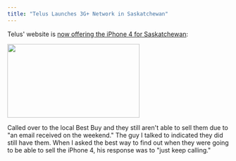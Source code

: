 ```yaml
---
title: "Telus Launches 3G+ Network in Saskatchewan"
---
```

<p>Telus' website is <a href="https://www.telusmobility.com/en/SK/home/">now offering the iPhone 4 for Saskatchewan</a>:</p>
<p><a href="https://chrisenns.com/wp-content/uploads/2010/08/telusiphone4.png"><img src="https://chrisenns.com/wp-content/uploads/2010/08/telusiphone4-300x167.png" alt="" title="Telus iPhone 4" width="300" height="167" class="aligncenter size-medium wp-image-13161" /></a></p>
<p>Called over to the local Best Buy and they still aren't able to sell them due to "an email received on the weekend."  The guy I talked to indicated they did still have them. When I asked the best way to find out when they were going to be able to sell the iPhone 4, his response was to "just keep calling."</p>
